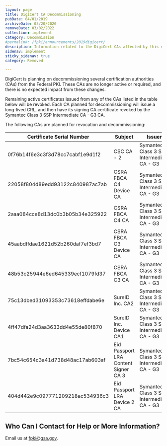 ```yaml
---
layout: page
title: DigiCert CA Decommissioning 
pubDate: 04/01/2019
archiveDate: 03/20/2020
removeDate: 03/02/2022
collection: implement
category: Decommission
#permalink: /fpki/announcements/2019digicert/
description: Information related to the DigiCert CAs affected by this change.
sidenav: implement
sticky_sidenav: true
category: Removed

---
```


DigiCert is planning on decommissioning several certification authorities (CAs) from the Federal PKI. These CAs are no longer active or required, and there is no expected impact from these changes. 

Remaining active certificates issued from any of the CAs listed in the table below will be revoked.  Each CA planned for decommissioning will issue a long-lived CRL, and then have its signing CA certificate revoked by the Symantec Class 3 SSP Intermediate CA - G3 CA.  

The following CAs are planned for revocation and decommissioning: 

| Certificate Serial Number | Subject | Issuer |
|---------------------------|---------|--------|
| 0f76b14f6e3c3f3d78cc7cabf1e9d1f2 | CSC CA - 2 | Symantec Class 3 SSP Intermediate CA - G3 |
| 22058f804d89edd93122c840987ac7ab | CSRA FBCA C4 Device CA | Symantec Class 3 SSP Intermediate CA - G3 |
| 2aaa084cce8d13dc0b3b05b34e325922 | CSRA FBCA C4 CA | Symantec Class 3 SSP Intermediate CA - G3 |
| 45aabdffdae1621d52b260daf7ef3bd7 | CSRA FBCA C3 Device CA | Symantec Class 3 SSP Intermediate CA - G3 |
| 48b53c25944e6ed645339ecf1079fd37 | CSRA FBCA C3 CA | Symantec Class 3 SSP Intermediate CA - G3 |
| 75c13dbed31093353c73618effdabe6e | SureID Inc. CA2 | Symantec Class 3 SSP Intermediate CA - G3 |
| 4ff47dfa24d3aa3633dd4e55de80f870 | SureID Inc. Device CA1 | Symantec Class 3 SSP Intermediate CA - G3 |
| 7bc54c654c3a41d738d48ac17ab603af | Eid Passport LRA Content Signer CA 3 | Symantec Class 3 SSP Intermediate CA - G3 |
| 404d442e9c097771209218ac534936c3 | Eid Passport LRA Device 2 CA | Symantec Class 3 SSP Intermediate CA - G3 |

## Who Can I Contact for Help or More Information?  
Email us at fpki@gsa.gov.
